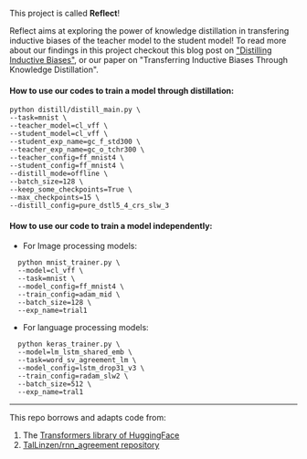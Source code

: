 This project is called **Reflect**!

Reflect aims at exploring the power of knowledge distillation in transfering inductive biases of the teacher model to the student model! 
To read more about our findings in this project checkout this blog post on ["Distilling Inductive Biases"](https://samiraabnar.github.io/articles/2020-05/indist), or our paper on "Transferring Inductive Biases Through Knowledge Distillation".

#### How to use our codes to train a model through distillation:
```
python distill/distill_main.py \
--task=mnist \
--teacher_model=cl_vff \
--student_model=cl_vff \
--student_exp_name=gc_f_std300 \
--teacher_exp_name=gc_o_tchr300 \
--teacher_config=ff_mnist4 \
--student_config=ff_mnist4 \
--distill_mode=offline \
--batch_size=128 \
--keep_some_checkpoints=True \
--max_checkpoints=15 \
--distill_config=pure_dstl5_4_crs_slw_3 
```

#### How to use our  code to  train a model independently:
* For Image processing  models:
```
  python mnist_trainer.py \
  --model=cl_vff \
  --task=mnist \
  --model_config=ff_mnist4 \
  --train_config=adam_mid \
  --batch_size=128 \
  --exp_name=trial1
```
* For language processing models:
```
  python keras_trainer.py \
  --model=lm_lstm_shared_emb \
  --task=word_sv_agreement_lm \
  --model_config=lstm_drop31_v3 \
  --train_config=radam_slw2 \
  --batch_size=512 \
  --exp_name=tral1
```


------------- 
This repo borrows and adapts code from:
1. The [Transformers library of HuggingFace](https://github.com/huggingface/transformers)
2. [TalLinzen/rnn_agreement repository](https://github.com/TalLinzen/rnn_agreement)
